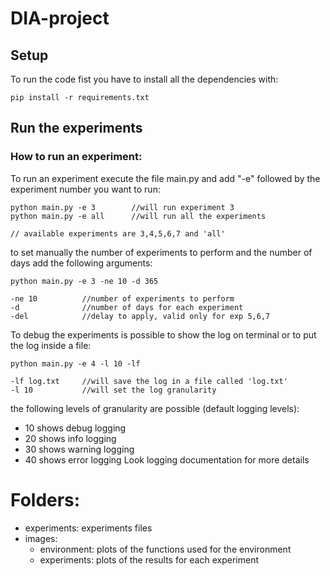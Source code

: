 # DIA-project

## Setup

To run the code fist you have to install all the dependencies with:

    pip install -r requirements.txt

## Run the experiments

### How to run an experiment:
To run an experiment execute the file main.py and add "-e" followed by the experiment number you want to run: 

    python main.py -e 3        //will run experiment 3 
    python main.py -e all      //will run all the experiments 

    // available experiments are 3,4,5,6,7 and 'all'

to set manually the number of experiments to perform and the number of days add the following arguments:

    python main.py -e 3 -ne 10 -d 365

    -ne 10          //number of experiments to perform
    -d              //number of days for each experiment
    -del            //delay to apply, valid only for exp 5,6,7 

To debug the experiments is possible to show the log on terminal or to put the log inside a file:

    python main.py -e 4 -l 10 -lf

    -lf log.txt     //will save the log in a file called 'log.txt'
    -l 10           //will set the log granularity

the following levels of granularity are possible (default logging levels):
* 10 shows debug logging
* 20 shows info logging
* 30 shows warning logging
* 40 shows error logging
Look logging documentation for more details 
    
# Folders:
- experiments: experiments files
- images: 
    - environment: plots of the functions used for the environment
    - experiments: plots of the results for each experiment


